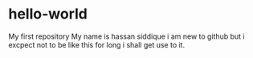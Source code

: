 # hello-world
My first repository
My name is hassan siddique
i am new to github
but i excpect not to be like this for long
i shall get use to it.
